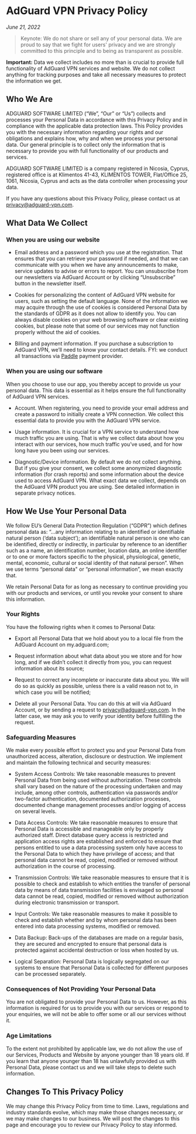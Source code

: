 # AdGuard VPN Privacy Policy
*June 21, 2022*

>Keynote: We do not share or sell any of your personal data. We are proud to say that we fight for users' privacy and we are strongly committed to this principle and to being as transparent as possible.

**Important:** Data we collect includes no more than is crucial to provide full functionality of AdGuard VPN services and website. We do not collect anything for tracking purposes and take all necessary measures to protect the information we get.

## Who We Are

ADGUARD SOFTWARE LIMITED (“We”, “Our” or “Us”) collects and processes your Personal Data in accordance with this Privacy Policy and in compliance with the applicable data protection laws. This Policy provides you with the necessary information regarding your rights and our obligations and explains how, why and when we process your personal data. Our general principle is to collect only the information that is necessary to provide you with full functionality of our products and services.

ADGUARD SOFTWARE LIMITED is a company registered in Nicosia, Cyprus, registered office is at Klimentos 41-43, KLIMENTOS TOWER, Flat/Office 25, 1061, Nicosia, Cyprus and acts as the data controller when processing your data.

If you have any questions about this Privacy Policy, please contact us at privacy@adguard-vpn.com.

## What Data We Collect

### When you are using our website

* Email address and a password which you use at the registration. That ensures that you can retrieve your password if needed, and that we can communicate with you when we have any announcements to make, service updates to advise or errors to report. You can unsubscribe from our newsletters via AdGuard Account or by clicking “Unsubscribe” button in the newsletter itself.

* Cookies for personalizing the content of AdGuard VPN website for users, such as setting the default language. None of the information we may acquire through the use of cookies is considered Personal Data by the standards of GDPR as it does not allow to identify you. You can always disable cookies on your web browsing software or clear existing cookies, but please note that some of our services may not function properly without the aid of cookies.

* Billing and payment information. If you purchase a subscription to AdGuard VPN, we’ll need to know your contact details. FYI: we conduct all transactions via [Paddle](https://paddle.com/) payment provider.

### When you are using our software

When you choose to use our app, you thereby accept to provide us your personal data. This data is essential as it helps ensure the full functionality of AdGuard VPN services.

* Account. When registering, you need to provide your email address and create a password to initially create a VPN connection. We collect this essential data to provide you with the AdGuard VPN service.

* Usage information. It is crucial for a VPN service to understand how much traffic you are using. That is why we collect data about how you interact with our services, how much traffic you’ve used, and for how long have you been using our services.

* Diagnostic/Device information. By default we do not collect anything. But if you give your consent, we collect some anonymized diagnostic information (for crash reports) and some information about the device used to access AdGuard VPN. What exact data we collect, depends on the AdGuard VPN product you are using. See detailed information in separate privacy notices.

## How We Use Your Personal Data

We follow EU’s General Data Protection Regulation (“GDPR”) which defines personal data as: “…any information relating to an identified or identifiable natural person (‘data subject’); an identifiable natural person is one who can be identified, directly or indirectly, in particular by reference to an identifier such as a name, an identification number, location data, an online identifier or to one or more factors specific to the physical, physiological, genetic, mental, economic, cultural or social identity of that natural person”. When we use terms “personal data" or “personal information”, we mean exactly that.

We retain Personal Data for as long as necessary to continue providing you with our products and services, or until you revoke your consent to share this information.

### Your Rights

You have the following rights when it comes to Personal Data:

* Export all Personal Data that we hold about you to a local file from the AdGuard Account on my.adguard.com;

* Request information about what data about you we store and for how long, and if we didn’t collect it directly from you, you can request information about its source;

* Request to correct any incomplete or inaccurate data about you. We will do so as quickly as possible, unless there is a valid reason not to, in which case you will be notified;

* Delete all your Personal Data. You can do this at will via AdGuard Account, or by sending a request to privacy@adguard-vpn.com. In the latter case, we may ask you to verify your identity before fulfilling the request.

### Safeguarding Measures

We make every possible effort to protect you and your Personal Data from unauthorized access, alteration, disclosure or destruction. We implement and maintain the following technical and security measures:

* System Access Controls: We take reasonable measures to prevent Personal Data from being used without authorization. These controls shall vary based on the nature of the processing undertaken and may include, among other controls, authentication via passwords and/or two-factor authentication, documented authorization processes, documented change management processes and/or logging of access on several levels.

* Data Access Controls: We take reasonable measures to ensure that Personal Data is accessible and manageable only by properly authorized staff. Direct database query access is restricted and application access rights are established and enforced to ensure that persons entitled to use a data processing system only have access to the Personal Data to which they have privilege of access; and that personal data cannot be read, copied, modified or removed without authorization in the course of processing.

* Transmission Controls: We take reasonable measures to ensure that it is possible to check and establish to which entities the transfer of personal data by means of data transmission facilities is envisaged so personal data cannot be read, copied, modified or removed without authorization during electronic transmission or transport.

* Input Controls: We take reasonable measures to make it possible to check and establish whether and by whom personal data has been entered into data processing systems, modified or removed.

* Data Backup: Back-ups of the databases are made on a regular basis, they are secured and encrypted to ensure that personal data is protected against accidental destruction or loss when hosted by us.

* Logical Separation: Personal Data is logically segregated on our systems to ensure that Personal Data is collected for different purposes can be processed separately.

### Consequences of Not Providing Your Personal Data

You are not obligated to provide your Personal Data to us. However, as this information is required for us to provide you with our services or respond to your enquiries, we will not be able to offer some or all our services without it.

### Age Limitations

To the extent not prohibited by applicable law, we do not allow the use of our Services, Products and Website by anyone younger than 18 years old. If you learn that anyone younger than 18 has unlawfully provided us with Personal Data, please contact us and we will take steps to delete such information.

## Changes To This Privacy Policy

We may change this Privacy Policy from time to time. Laws, regulations and industry standards evolve, which may make those changes necessary, or we may make changes to our business. We will post the changes to this page and encourage you to review our Privacy Policy to stay informed.
